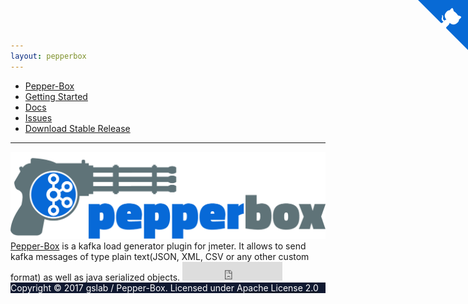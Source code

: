 ```yaml
---
layout: pepperbox
---
```

<nav class="main-navigation">
<ul id="menu-gslabs-menu-primary-1" class="menu">
    <li class="menu-item menu-item-type-post_type menu-item-object-page menu-item-home current-menu-item page_item page-item-365 current_page_item menu-item-392">
        <a href="#">Pepper-Box</a>
    </li>
    <li class="menu-item menu-item-type-custom menu-item-object-custom menu-item-has-children menu-item-163">
        <a href="https://github.com/GSLabDev/pepper-box">Getting Started</a>
    </li>
    <li class="menu-item menu-item-type-custom menu-item-object-custom menu-item-has-children menu-item-164">
        <a href="https://github.com/GSLabDev/pepper-box/wiki">Docs</a>
    </li>
    <li class="menu-item menu-item-type-post_type menu-item-object-page menu-item-1402">
        <a href="https://github.com/GSLabDev/pepper-box/issues">Issues</a>
    </li>
    <li class="menu-item menu-item-type-post_type menu-item-object-page menu-item-has-children menu-item-252">
        <a href="#">Download Stable Release</a>
    </li>
    </ul>
</nav>

<a href="https://github.com/GSLabDev/pepper-box" class="github-corner"><svg width="80" height="80" viewBox="0 0 250 250" style="fill:#086ad5; color:#fff; position: absolute; top: 0; border: 0; right: 0;"><path d="M0,0 L115,115 L130,115 L142,142 L250,250 L250,0 Z"></path><path d="M128.3,109.0 C113.8,99.7 119.0,89.6 119.0,89.6 C122.0,82.7 120.5,78.6 120.5,78.6 C119.2,72.0 123.4,76.3 123.4,76.3 C127.3,80.9 125.5,87.3 125.5,87.3 C122.9,97.6 130.6,101.9 134.4,103.2" fill="currentColor" style="transform-origin: 130px 106px;" class="octo-arm"></path><path d="M115.0,115.0 C114.9,115.1 118.7,116.5 119.8,115.4 L133.7,101.6 C136.9,99.2 139.9,98.4 142.2,98.6 C133.8,88.0 127.5,74.4 143.8,58.0 C148.5,53.4 154.0,51.2 159.7,51.0 C160.3,49.4 163.2,43.6 171.4,40.1 C171.4,40.1 176.1,42.5 178.8,56.2 C183.1,58.6 187.2,61.8 190.9,65.4 C194.5,69.0 197.7,73.2 200.1,77.6 C213.8,80.2 216.3,84.9 216.3,84.9 C212.7,93.1 206.9,96.0 205.4,96.6 C205.1,102.4 203.0,107.8 198.3,112.5 C181.9,128.9 168.3,122.5 157.7,114.1 C157.9,116.9 156.7,120.9 152.7,124.9 L141.0,136.5 C139.8,137.7 141.6,141.9 141.8,141.8 Z" fill="currentColor" class="octo-body"></path></svg></a><style>.github-corner:hover .octo-arm{animation:octocat-wave 560ms ease-in-out}@keyframes octocat-wave{0%,100%{transform:rotate(0)}20%,60%{transform:rotate(-25deg)}40%,80%{transform:rotate(10deg)}}@media (max-width:500px){.github-corner:hover .octo-arm{animation:none}.github-corner .octo-arm{animation:octocat-wave 560ms ease-in-out}}</style>
<hr class="featurette-divider">
<div class="container">
<img src="pepperbox.png"/>
<a href="https://github.com/GSLabDev/pepper-box">Pepper-Box</a> is a kafka load generator plugin for jmeter. It allows to send kafka messages of type plain text(JSON, XML, CSV or any other custom format) as well as java serialized objects.

<iframe src="https://ghbtns.com/github-btn.html?user=GSLabDev&repo=pepper-box&type=star&count=true&size=large" frameborder="0" scrolling="0" width="160px" height="30px"></iframe><br/>
</div>

<footer class="footer" style="background-color: #101931; color: #fff !important">
Copyright © 2017 gslab / Pepper-Box. Licensed under  <a href="http://www.apache.org/licenses/LICENSE-2.0"><font color="#fff">Apache License 2.0</font></a>
</footer>